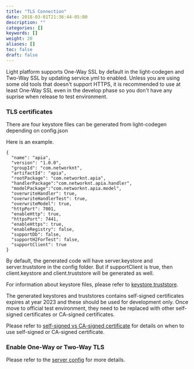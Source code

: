 ```yaml
---
title: "TLS Connection"
date: 2018-03-01T21:36:44-05:00
description: ""
categories: []
keywords: []
weight: 20
aliases: []
toc: false
draft: false
---
```


Light platform supports One-Way SSL by default in the light-codegen and Two-Way SSL by
updating service.yml to enabled. Unless you are using some old tools that doesn't support
HTTPS, it is recommended to use at least One-Way SSL even in the develop phase so you don't
have any suprise when release to test environment. 

### TLS certificates

There are four keystore files can be generated from light-codegen depending on config.json

Here is an example. 

```
{
  "name": "apia",
  "version": "1.0.0",
  "groupId": "com.networknt",
  "artifactId": "apia",
  "rootPackage": "com.networknt.apia",
  "handlerPackage":"com.networknt.apia.handler",
  "modelPackage":"com.networknt.apia.model",
  "overwriteHandler": true,
  "overwriteHandlerTest": true,
  "overwriteModel": true,
  "httpPort": 7001,
  "enableHttp": true,
  "httpsPort": 7441,
  "enableHttps": true,
  "enableRegistry": false,
  "supportDb": false,
  "supportH2ForTest": false,
  "supportClient": true
}

```

By default, the generated code will have server.keystore and server.truststore in the config
folder. But if supportClient is true, then client.keystore and client.truststore will be
generated as well. 

For information about keystore files, please refer to [keystore truststore][]. 

The generated keystores and truststores contains self-signed certificates expires at year 2023
and these should be used for development only. Once move to official test environment, they need
to be replaced with other self-signed certificates or CA-signed certificates. 

Please refer to [self-signed vs CA-signed certificate][] for details on when to use self-signed or
CA-signed certificate. 

### Enable One-Way or Two-Way TLS

Please refer to the [server config][] for more details.


[keystore truststore]: /tutorial/security/keystore-truststore/
[self-signed vs CA-signed certificate]: /faq/self-ca-signed-cert/
[server config]: /concern/server/
